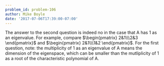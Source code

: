 ```yaml
---
problem_id: problem-106
author: Mike Boyle
date: '2017-07-06T17:39:00-07:00'
---
```

The answer to the second question is indeed no in the case that A has 1 as an
eigenvalue. For example, compare $\begin{pmatrix} 2&1\\\2&3 \end{pmatrix}$ and
$\begin{pmatrix} 2&1\\\1&2 \end{pmatrix}$. For the first question, note: the
multiplicity of 1 as an eigenvalue of A means the dimension of the eigenspace,
which can be smaller than the mutliplicity of 1 as a root of the
characteristic polynomial of A.

